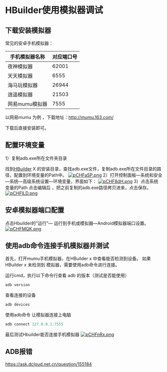 # HBuilder使用模拟器调试

## 下载安装模拟器

常见的安卓手机模拟器：

| 手机模拟器名称 | 对应端口号 |
| -------------- | ---------- |
| 夜神模拟器     | 62001      |
| 天天模拟器     | 6555       |
| 海马玩模拟器   | 26944      |
| 逍遥模拟器     | 21503      |
| 网易mumu模拟器 | 7555       |

以网易mumu 为例 ，下载地址：http://mumu.163.com/

下载后直接安装即可。

## 配置环境变量

1）复制adb.exe所在文件夹目录

找到[HBuilder](https://so.csdn.net/so/search?q=HBuilder&spm=1001.2101.3001.7020) X 的安装目录，查找adb.exe文件，复制adb.exe所在文件目录的路径，配置到环境变量的Path中。
[![pCHFaSP.png](https://s1.ax1x.com/2023/07/20/pCHFaSP.png)](https://imgse.com/i/pCHFaSP)
2）打开控制面板—系统和安全—系统—高级系统设置—环境变量，界面如下：
[![pCHF8dH.png](https://s1.ax1x.com/2023/07/20/pCHF8dH.png)](https://imgse.com/i/pCHF8dH)
3）点击系统变量的Path 点击编辑后 ，把之前复制的adb.exe路径拷贝进来，点击保存。
[![pCHFlLD.png](https://s1.ax1x.com/2023/07/20/pCHFlLD.png)](https://imgse.com/i/pCHFlLD)

## 安卓模拟器端口配置

点击Hbuilder的“运行”— 运行到手机或模拟器—Android模拟器端口设置。
[![pCHFMQK.png](https://s1.ax1x.com/2023/07/20/pCHFMQK.png)](https://imgse.com/i/pCHFMQK)

## 使用adb命令连接手机模拟器并测试

首先，打开mumu手机模拟器，在HBuilder x 中查看能否检测到设备。
如果 HBuilder x 未检测到 模拟器，需要使用adb命令进行连接。

运行cmd，执行以下命令行查看 adb 的版本（测试是否能使用）

```powershell
adb version
```

查看连接的设备

```powershell
adb devices
```

使用adb命令 让模拟器连接上电脑

```powershell
adb connect 127.0.0.1:7555
```

最后测试Hbuilder能否连接手机模拟器
[![pCHFnRx.png](https://s1.ax1x.com/2023/07/20/pCHFnRx.png)](https://imgse.com/i/pCHFnRx)

## ADB报错

https://ask.dcloud.net.cn/question/155184